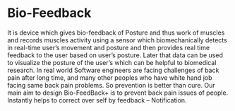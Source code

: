 # Bio-Feedback
It is device which gives bio-feedback of Posture and thus work of muscles and  records muscles activity using a sensor which biomechanically detects in real-time user’s  movement and posture and then provides real time feedback to the user based on user’s  posture. 
Later that data can be used to visualize the posture of the user’s which can be helpful  to biomedical research.
In real world Software engineers are facing challenges of back pain after long time, and many other peoples who have white hand job facing same back pain problems. So prevention is better than cure. Our main aim to design Bio-FeedBack+ is to prevent back pain issues of people.
Instantly helps to correct over self by feedback – Notification.
